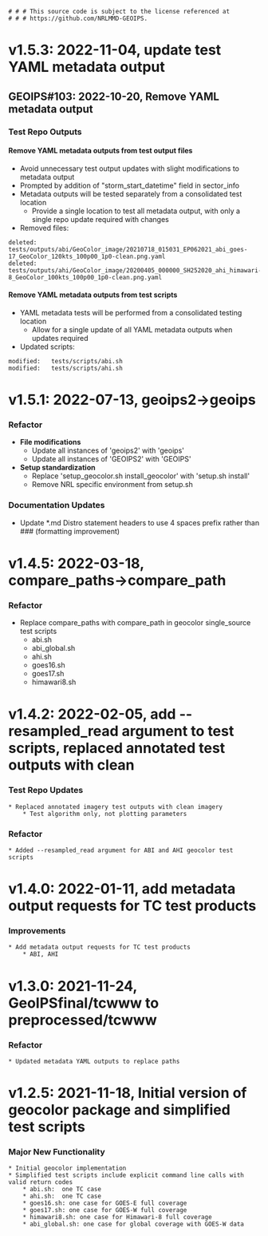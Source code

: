     # # # This source code is subject to the license referenced at
    # # # https://github.com/NRLMMD-GEOIPS.

# v1.5.3: 2022-11-04, update test YAML metadata output

## GEOIPS#103: 2022-10-20, Remove YAML metadata output
### Test Repo Outputs
#### Remove YAML metadata outputs from test output files
* Avoid unnecessary test output updates with slight modifications to metadata output
* Prompted by addition of "storm_start_datetime" field in sector_info
* Metadata outputs will be tested separately from a consolidated test location
    * Provide a single location to test all metadata output, with only a single repo update required with changes
* Removed files:
```
deleted:    tests/outputs/abi/GeoColor_image/20210718_015031_EP062021_abi_goes-17_GeoColor_120kts_100p00_1p0-clean.png.yaml
deleted:    tests/outputs/ahi/GeoColor_image/20200405_000000_SH252020_ahi_himawari-8_GeoColor_100kts_100p00_1p0-clean.png.yaml
```
#### Remove YAML metadata outputs from test scripts
* YAML metadata tests will be performed from a consolidated testing location
    * Allow for a single update of all YAML metadata outputs when updates required
* Updated scripts:
```
modified:   tests/scripts/abi.sh
modified:   tests/scripts/ahi.sh
```


# v1.5.1: 2022-07-13, geoips2->geoips

### Refactor
* **File modifications**
    * Update all instances of 'geoips2' with 'geoips'
    * Update all instances of 'GEOIPS2' with 'GEOIPS'
* **Setup standardization**
    * Replace 'setup\_geocolor.sh install\_geocolor' with 'setup.sh install'
    * Remove NRL specific environment from setup.sh

### Documentation Updates
* Update \*.md Distro statement headers to use 4 spaces prefix rather than ### (formatting improvement)


# v1.4.5: 2022-03-18, compare_paths->compare_path

### Refactor
* Replace compare_paths with compare_path in geocolor single_source test scripts
    * abi.sh
    * abi_global.sh
    * ahi.sh
    * goes16.sh
    * goes17.sh
    * himawari8.sh


# v1.4.2: 2022-02-05, add --resampled_read argument to test scripts, replaced annotated test outputs with clean

### Test Repo Updates
    * Replaced annotated imagery test outputs with clean imagery
        * Test algorithm only, not plotting parameters

### Refactor
    * Added --resampled_read argument for ABI and AHI geocolor test scripts


# v1.4.0: 2022-01-11, add metadata output requests for TC test products

### Improvements
    * Add metadata output requests for TC test products
        * ABI, AHI


# v1.3.0: 2021-11-24, GeoIPSfinal/tcwww to preprocessed/tcwww

### Refactor
    * Updated metadata YAML outputs to replace paths


# v1.2.5: 2021-11-18, Initial version of geocolor package and simplified test scripts

### Major New Functionality
    * Initial geocolor implementation
    * Simplified test scripts include explicit command line calls with valid return codes
        * abi.sh:  one TC case
        * ahi.sh:  one TC case
        * goes16.sh: one case for GOES-E full coverage
        * goes17.sh: one case for GOES-W full coverage
        * himawari8.sh: one case for Himawari-8 full coverage
        * abi_global.sh: one case for global coverage with GOES-W data
